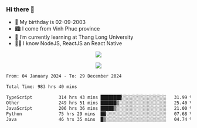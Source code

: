### Hi there 👋
- 🎂 My birthday is 02-09-2003
- 🏙️ I come from Vinh Phuc province
- 🌱 I’m currently learning at Thang Long University
- 🧑‍💻 I know NodeJS, ReactJS an React Native
<p align="center"><img src="https://github-readme-stats.vercel.app/api?username=tmquang0209&show_icons=true&theme=gradient"></p>
<p align="center"><img src="https://github-readme-stats.vercel.app/api/top-langs/?username=tmquang0209&hide=scss,css&langs_count=10"></p>
<!--START_SECTION:waka-->

```txt
From: 04 January 2024 - To: 29 December 2024

Total Time: 983 hrs 40 mins

TypeScript          314 hrs 43 mins ████████░░░░░░░░░░░░░░░░░   31.99 %
Other               249 hrs 51 mins ██████▒░░░░░░░░░░░░░░░░░░   25.40 %
JavaScript          206 hrs 36 mins █████▒░░░░░░░░░░░░░░░░░░░   21.00 %
Python              75 hrs 29 mins  ██░░░░░░░░░░░░░░░░░░░░░░░   07.68 %
Java                46 hrs 35 mins  █▒░░░░░░░░░░░░░░░░░░░░░░░   04.74 %
```

<!--END_SECTION:waka-->
